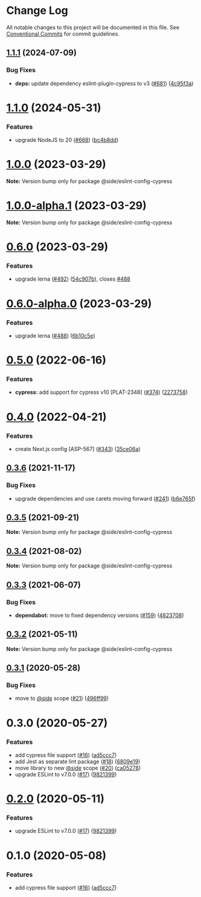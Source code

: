# Change Log

All notable changes to this project will be documented in this file.
See [Conventional Commits](https://conventionalcommits.org) for commit guidelines.

## [1.1.1](https://github.com/reside-eng/lint-config/compare/@side/eslint-config-cypress@1.1.0...@side/eslint-config-cypress@1.1.1) (2024-07-09)

### Bug Fixes

- **deps:** update dependency eslint-plugin-cypress to v3 ([#681](https://github.com/reside-eng/lint-config/issues/681)) ([4c95f3a](https://github.com/reside-eng/lint-config/commit/4c95f3a9e40f92a63c522b8c0728c9c049013e89))

# [1.1.0](https://github.com/reside-eng/lint-config/compare/@side/eslint-config-cypress@1.0.0...@side/eslint-config-cypress@1.1.0) (2024-05-31)

### Features

- upgrade NodeJS to 20 ([#668](https://github.com/reside-eng/lint-config/issues/668)) ([bc4b8dd](https://github.com/reside-eng/lint-config/commit/bc4b8dd9d0ad450840a93cd5dafe118170115242))

# [1.0.0](https://github.com/reside-eng/lint-config/compare/@side/eslint-config-cypress@0.6.0...@side/eslint-config-cypress@1.0.0) (2023-03-29)

**Note:** Version bump only for package @side/eslint-config-cypress

# [1.0.0-alpha.1](https://github.com/reside-eng/lint-config/compare/@side/eslint-config-cypress@0.6.0...@side/eslint-config-cypress@1.0.0-alpha.1) (2023-03-29)

**Note:** Version bump only for package @side/eslint-config-cypress

# [0.6.0](https://github.com/reside-eng/lint-config/compare/@side/eslint-config-cypress@0.5.0...@side/eslint-config-cypress@0.6.0) (2023-03-29)

### Features

- upgrade lerna ([#492](https://github.com/reside-eng/lint-config/issues/492)) ([54c907b](https://github.com/reside-eng/lint-config/commit/54c907bc7d6dee491fbac3ecb9769284554785cf)), closes [#488](https://github.com/reside-eng/lint-config/issues/488)

# [0.6.0-alpha.0](https://github.com/reside-eng/lint-config/compare/@side/eslint-config-cypress@0.5.0...@side/eslint-config-cypress@0.6.0-alpha.0) (2023-03-29)

### Features

- upgrade lerna ([#488](https://github.com/reside-eng/lint-config/issues/488)) ([6b10c5e](https://github.com/reside-eng/lint-config/commit/6b10c5ea54a9e68f7e3b04499a48a85b704a93cc))

# [0.5.0](https://github.com/reside-eng/lint-config/compare/@side/eslint-config-cypress@0.4.0...@side/eslint-config-cypress@0.5.0) (2022-06-16)

### Features

- **cypress:** add support for cypress v10 [PLAT-2348] ([#374](https://github.com/reside-eng/lint-config/issues/374)) ([2273758](https://github.com/reside-eng/lint-config/commit/227375885632d3d97fbfc875395e615b9dd0e977))

# [0.4.0](https://github.com/reside-eng/lint-config/compare/@side/eslint-config-cypress@0.3.6...@side/eslint-config-cypress@0.4.0) (2022-04-21)

### Features

- create Next.js config [ASP-567] ([#343](https://github.com/reside-eng/lint-config/issues/343)) ([35ce06a](https://github.com/reside-eng/lint-config/commit/35ce06a0fd0219c5d789f8da42c87364791bebbc))

## [0.3.6](https://github.com/reside-eng/lint-config/compare/@side/eslint-config-cypress@0.3.5...@side/eslint-config-cypress@0.3.6) (2021-11-17)

### Bug Fixes

- upgrade dependencies and use carets moving forward ([#241](https://github.com/reside-eng/lint-config/issues/241)) ([b6e765f](https://github.com/reside-eng/lint-config/commit/b6e765f42023f97a3988a0056ccc5622ee33833f))

## [0.3.5](https://github.com/reside-eng/lint-config/compare/@side/eslint-config-cypress@0.3.4...@side/eslint-config-cypress@0.3.5) (2021-09-21)

**Note:** Version bump only for package @side/eslint-config-cypress

## [0.3.4](https://github.com/reside-eng/lint-config/compare/@side/eslint-config-cypress@0.3.3...@side/eslint-config-cypress@0.3.4) (2021-08-02)

**Note:** Version bump only for package @side/eslint-config-cypress

## [0.3.3](https://github.com/reside-eng/lint-config/compare/@side/eslint-config-cypress@0.3.2...@side/eslint-config-cypress@0.3.3) (2021-06-07)

### Bug Fixes

- **dependabot:** move to fixed dependency versions ([#159](https://github.com/reside-eng/lint-config/issues/159)) ([4823708](https://github.com/reside-eng/lint-config/commit/4823708899919106e20b0d8f768977bd8f7017b5))

## [0.3.2](https://github.com/reside-eng/lint-config/compare/@side/eslint-config-cypress@0.3.1...@side/eslint-config-cypress@0.3.2) (2021-05-11)

**Note:** Version bump only for package @side/eslint-config-cypress

## [0.3.1](https://github.com/reside-eng/lint-config/compare/@side/eslint-config-cypress@0.3.0...@side/eslint-config-cypress@0.3.1) (2020-05-28)

### Bug Fixes

- move to [@side](https://github.com/side) scope ([#21](https://github.com/reside-eng/lint-config/issues/21)) ([496ff99](https://github.com/reside-eng/lint-config/commit/496ff9956d51ae2e746549c7c687c8a11ae14b71))

# 0.3.0 (2020-05-27)

### Features

- add cypress file support ([#16](https://github.com/reside-eng/lint-config/issues/16)) ([ad5ccc7](https://github.com/reside-eng/lint-config/commit/ad5ccc72c08d2b3722874dbf14d0defa3498a0fe))
- add Jest as separate lint package ([#18](https://github.com/reside-eng/lint-config/issues/18)) ([6809e19](https://github.com/reside-eng/lint-config/commit/6809e19d63f92353ac5b769c475970f601822733))
- move library to new [@side](https://github.com/side) scope ([#20](https://github.com/reside-eng/lint-config/issues/20)) ([ca05278](https://github.com/reside-eng/lint-config/commit/ca052782a37ac2ac727cd202e1135d4dc01cab87))
- upgrade ESLint to v7.0.0 ([#17](https://github.com/reside-eng/lint-config/issues/17)) ([9821399](https://github.com/reside-eng/lint-config/commit/98213995db8f79bfddaabb51881fac0136b80073))

# [0.2.0](https://github.com/reside-eng/lint-config/compare/@side-eng/eslint-config-cypress@0.1.0...@side-eng/eslint-config-cypress@0.2.0) (2020-05-11)

### Features

- upgrade ESLint to v7.0.0 ([#17](https://github.com/reside-eng/lint-config/issues/17)) ([9821399](https://github.com/reside-eng/lint-config/commit/98213995db8f79bfddaabb51881fac0136b80073))

# 0.1.0 (2020-05-08)

### Features

- add cypress file support ([#16](https://github.com/reside-eng/lint-config/issues/16)) ([ad5ccc7](https://github.com/reside-eng/lint-config/commit/ad5ccc72c08d2b3722874dbf14d0defa3498a0fe))
